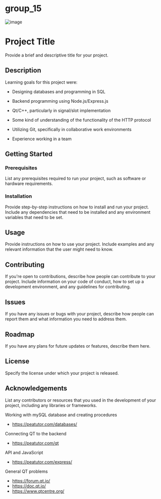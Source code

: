 # group_15

![image](https://user-images.githubusercontent.com/78476744/233318810-29c73b87-1d22-4804-b861-3252c321e309.png)

# Project Title

Provide a brief and descriptive title for your project.

## Description

Learning goals for this project were:

- Designing databases and programming in SQL

- Backend programming using Node.js/Express.js

- Qt/C++, particularly in signal/slot implementation

- Some kind of understanding of the functionality of the HTTP protocol

- Utilizing Git, specifically in collaborative work environments

- Experience working in a team

## Getting Started

### Prerequisites

List any prerequisites required to run your project, such as software or hardware requirements.

### Installation

Provide step-by-step instructions on how to install and run your project. Include any dependencies that need to be installed and any environment variables that need to be set.

## Usage

Provide instructions on how to use your project. Include examples and any relevant information that the user might need to know.

## Contributing

If you're open to contributions, describe how people can contribute to your project. Include information on your code of conduct, how to set up a development environment, and any guidelines for contributing.

## Issues

If you have any issues or bugs with your project, describe how people can report them and what information you need to address them.

## Roadmap

If you have any plans for future updates or features, describe them here.

## License

Specify the license under which your project is released.

## Acknowledgements

List any contributors or resources that you used in the development of your project, including any libraries or frameworks.


Working with mySQL database and creating procedures
- https://peatutor.com/databases/

Connecting QT to the backend
- https://peatutor.com/qt

API and JavaScript
- https://peatutor.com/express/

General QT problems
- https://forum.qt.io/
- https://doc.qt.io/
- https://www.qtcentre.org/